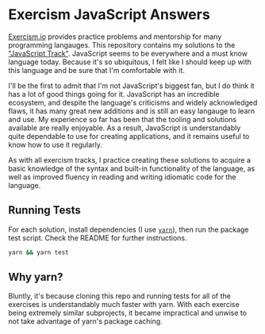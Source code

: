 Exercism JavaScript Answers
================================================================================

<!-- [![Build Status](https://travis-ci.com/SLIB53/exercism-javascript-answers.svg?branch=master)](https://travis-ci.com/SLIB53/exercism-javascript-answers) -->

[Exercism.io][exercism] provides practice problems and mentorship for many programming langauges. This repository contains my solutions to the ["JavaScript Track"][exercism-javascript-track]. JavaScript seems to be everywhere and a must know language today. Because it's so ubiquitous, I felt like I should keep up with this language and be sure that I'm comfortable with it.

I'll be the first to admit that I'm not JavaScript's biggest fan, but I do think it has a lot of good things going for it. JavaScript has an incredible ecosystem, and despite the language's criticisms and widely acknowledged flaws, it has many great new additions and is still an easy langauge to learn and use. My experience so far has been that the tooling and solutions available are really enjoyable. As a result, JavaScript is understandably quite dependable to use for creating applications, and it remains useful to know how to use it regularly.

As with all exercism tracks, I practice creating these solutions to acquire a basic knowledge of the syntax and built-in functionality of the language, as well as improved fluency in reading and writing idiomatic code for the language.

Running Tests
--------------------------------------------------------------------------------

For each solution, install dependencies (I use [`yarn`][yarn-homepage]), then run the package test script. Check the README for further instructions.

```sh
yarn && yarn test
```

<!-- To run all the tests, use the `test_all.sh` script.

```sh
sh test_all.sh
``` -->

Why yarn?
--------------------------------------------------------------------------------

Bluntly, it's because cloning this repo and running tests for all of the exercises is understandably much faster with yarn. With each exercise being extremely similar subprojects, it became impractical and unwise to not take advantage of yarn's package caching.

[exercism]: https://exercism.io
[exercism-javascript-track]: https://exercism.io/tracks/javascript
[yarn-homepage]: https://yarnpkg.com
